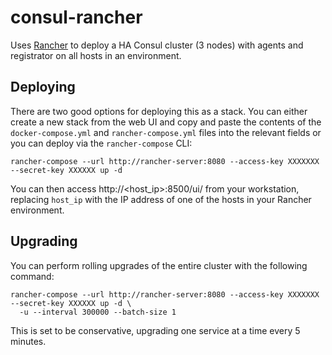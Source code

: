 # consul-rancher

Uses [Rancher](https://rancher.com) to deploy a HA Consul cluster (3 nodes) with agents and registrator on all hosts in an environment.

## Deploying

There are two good options for deploying this as a stack. You can either create a new stack from the web UI and copy and paste the contents of the `docker-compose.yml` and `rancher-compose.yml` files into the relevant fields or you can deploy via the `rancher-compose` CLI:

```
rancher-compose --url http://rancher-server:8080 --access-key XXXXXXX --secret-key XXXXXX up -d
```

You can then access http://<host_ip>:8500/ui/ from your workstation, replacing `host_ip` with the IP address of one of the hosts in your Rancher environment.

## Upgrading

You can perform rolling upgrades of the entire cluster with the following command:

```
rancher-compose --url http://rancher-server:8080 --access-key XXXXXXX --secret-key XXXXXX up -d \
  -u --interval 300000 --batch-size 1
```

This is set to be conservative, upgrading one service at a time every 5 minutes.
